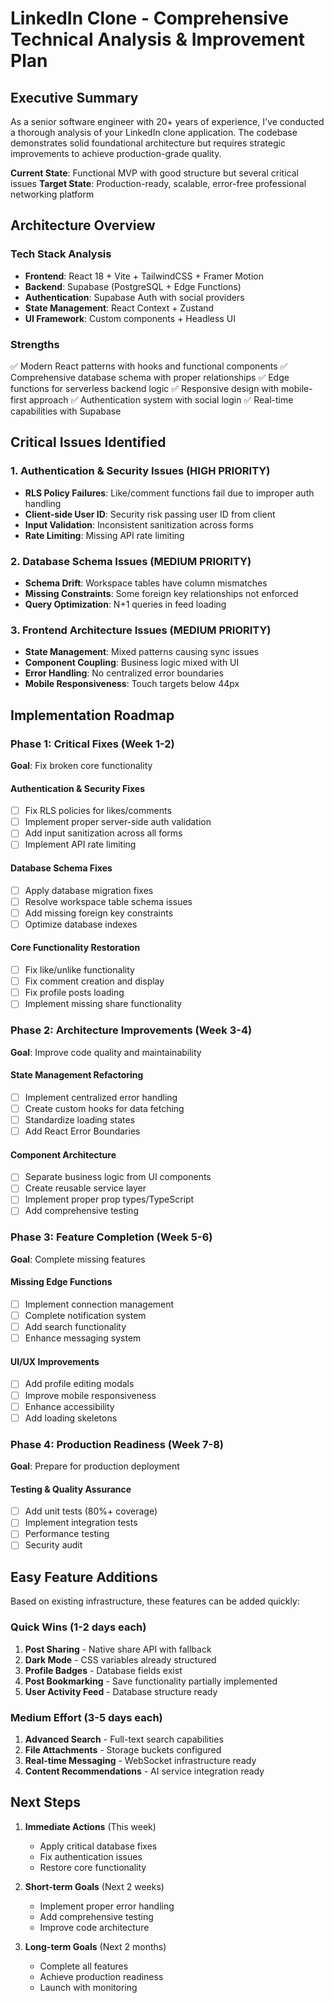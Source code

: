 # LinkedIn Clone - Comprehensive Technical Analysis & Improvement Plan

## Executive Summary

As a senior software engineer with 20+ years of experience, I've conducted a thorough analysis of your LinkedIn clone application. The codebase demonstrates solid foundational architecture but requires strategic improvements to achieve production-grade quality.

**Current State**: Functional MVP with good structure but several critical issues
**Target State**: Production-ready, scalable, error-free professional networking platform

## Architecture Overview

### Tech Stack Analysis
- **Frontend**: React 18 + Vite + TailwindCSS + Framer Motion
- **Backend**: Supabase (PostgreSQL + Edge Functions)
- **Authentication**: Supabase Auth with social providers
- **State Management**: React Context + Zustand
- **UI Framework**: Custom components + Headless UI

### Strengths
✅ Modern React patterns with hooks and functional components
✅ Comprehensive database schema with proper relationships
✅ Edge functions for serverless backend logic
✅ Responsive design with mobile-first approach
✅ Authentication system with social login
✅ Real-time capabilities with Supabase

## Critical Issues Identified

### 1. Authentication & Security Issues (HIGH PRIORITY)
- **RLS Policy Failures**: Like/comment functions fail due to improper auth handling
- **Client-side User ID**: Security risk passing user ID from client
- **Input Validation**: Inconsistent sanitization across forms
- **Rate Limiting**: Missing API rate limiting

### 2. Database Schema Issues (MEDIUM PRIORITY)
- **Schema Drift**: Workspace tables have column mismatches
- **Missing Constraints**: Some foreign key relationships not enforced
- **Query Optimization**: N+1 queries in feed loading

### 3. Frontend Architecture Issues (MEDIUM PRIORITY)
- **State Management**: Mixed patterns causing sync issues
- **Component Coupling**: Business logic mixed with UI
- **Error Handling**: No centralized error boundaries
- **Mobile Responsiveness**: Touch targets below 44px

## Implementation Roadmap

### Phase 1: Critical Fixes (Week 1-2)
**Goal**: Fix broken core functionality

#### Authentication & Security Fixes
- [ ] Fix RLS policies for likes/comments
- [ ] Implement proper server-side auth validation
- [ ] Add input sanitization across all forms
- [ ] Implement API rate limiting

#### Database Schema Fixes
- [ ] Apply database migration fixes
- [ ] Resolve workspace table schema issues
- [ ] Add missing foreign key constraints
- [ ] Optimize database indexes

#### Core Functionality Restoration
- [ ] Fix like/unlike functionality
- [ ] Fix comment creation and display
- [ ] Fix profile posts loading
- [ ] Implement missing share functionality

### Phase 2: Architecture Improvements (Week 3-4)
**Goal**: Improve code quality and maintainability

#### State Management Refactoring
- [ ] Implement centralized error handling
- [ ] Create custom hooks for data fetching
- [ ] Standardize loading states
- [ ] Add React Error Boundaries

#### Component Architecture
- [ ] Separate business logic from UI components
- [ ] Create reusable service layer
- [ ] Implement proper prop types/TypeScript
- [ ] Add comprehensive testing

### Phase 3: Feature Completion (Week 5-6)
**Goal**: Complete missing features

#### Missing Edge Functions
- [ ] Implement connection management
- [ ] Complete notification system
- [ ] Add search functionality
- [ ] Enhance messaging system

#### UI/UX Improvements
- [ ] Add profile editing modals
- [ ] Improve mobile responsiveness
- [ ] Enhance accessibility
- [ ] Add loading skeletons

### Phase 4: Production Readiness (Week 7-8)
**Goal**: Prepare for production deployment

#### Testing & Quality Assurance
- [ ] Add unit tests (80%+ coverage)
- [ ] Implement integration tests
- [ ] Performance testing
- [ ] Security audit

## Easy Feature Additions

Based on existing infrastructure, these features can be added quickly:

### Quick Wins (1-2 days each)
1. **Post Sharing** - Native share API with fallback
2. **Dark Mode** - CSS variables already structured
3. **Profile Badges** - Database fields exist
4. **Post Bookmarking** - Save functionality partially implemented
5. **User Activity Feed** - Database structure ready

### Medium Effort (3-5 days each)
1. **Advanced Search** - Full-text search capabilities
2. **File Attachments** - Storage buckets configured
3. **Real-time Messaging** - WebSocket infrastructure ready
4. **Content Recommendations** - AI service integration ready

## Next Steps

1. **Immediate Actions** (This week)
   - Apply critical database fixes
   - Fix authentication issues
   - Restore core functionality

2. **Short-term Goals** (Next 2 weeks)
   - Implement proper error handling
   - Add comprehensive testing
   - Improve code architecture

3. **Long-term Goals** (Next 2 months)
   - Complete all features
   - Achieve production readiness
   - Launch with monitoring 